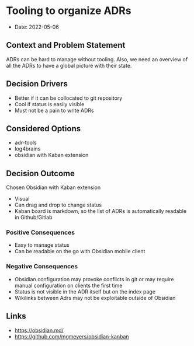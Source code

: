 # Tooling to organize ADRs

* Date: 2022-05-06

## Context and Problem Statement
ADRs can be hard to manage without tooling. Also, we need an overview of all the ADRs to have a global picture with their state.

## Decision Drivers
* Better if it can be collocated to git repository
* Cool if status is easily visible
* Must not be a pain to write ADRs

## Considered Options

* adr-tools
* log4brains
* obsidian with Kaban extension

## Decision Outcome

Chosen Obsidian with Kaban extension
- Visual
- Can drag and drop to change status
- Kaban board is markdown, so the list of ADRs is automatically readable in Github/Gitlab

### Positive Consequences

* Easy to manage status
* Can be readable on the go with Obsidian mobile client

### Negative Consequences

* Obsidian configuration may provoke conflicts in git or may require manual configuration on clients the first time
* Status is not visible in the ADR itself but on the index page
* Wikilinks between Adrs may not be exploitable outside of Obsidian
## Links

* https://obsidian.md/
* https://github.com/mgmeyers/obsidian-kanban